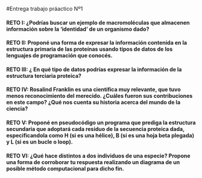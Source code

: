 #Entrega trabajo práactico Nº1

#### RETO I: ¿Podrías buscar un ejemplo de macromoléculas que almacenen información sobre la ‘identidad’ de un organismo dado?

#### RETO II: Proponé una forma de expresar la información contenida en la estructura primaria de las proteínas usando tipos de datos de los lenguajes de programación que conocés.

#### RETO III: ¿ En qué tipo de datos podrías expresar la información de la estructura terciaria proteica?

#### RETO IV: Rosalind Franklin es una científica muy relevante, que tuvo menos reconocimiento del merecido. ¿Cuáles fueron sus contribuciones en este campo? ¿Qué nos cuenta su historia acerca del mundo de la ciencia?

#### RETO V: Proponé en pseudocódigo un programa que prediga la estructura secundaria que adoptará cada residuo de la secuencia proteica dada, especificandola como H (si es una hélice), B (si es una hoja beta plegada) y L (si es un bucle o loop).

#### RETO VI: ¿Qué hace distintos a dos individuos de una especie? Propone una forma de corroborar tu respuesta realizando un diagrama de un posible método computacional para dicho fin.